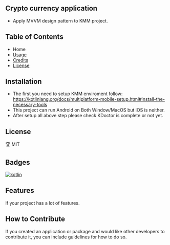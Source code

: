 ## Crypto currency application

- Apply MVVM design pattern to KMM project.

## Table of Contents

- Home
- [Usage](#usage)
- [Credits](#credits)
- [License](#license)

## Installation

- The first you need to setup KMM enviroment follow: https://kotlinlang.org/docs/multiplatform-mobile-setup.html#install-the-necessary-tools
- This project can run Android on Both Window/MacOS but iOS is neither.
- After setup all above step please check KDoctor is complete or not yet.

## License

🏆 MIT

## Badges

[![kotlin](https://maven-badges.herokuapp.com/maven-central/dev.romainguy/kotlin-math/badge.svg?subject=kotlin-math)](https://maven-badges-generator.herokuapp.com/maven-central/dev.romainguy/kotlin-math)

## Features

If your project has a lot of features.

## How to Contribute

If you created an application or package and would like other developers to contribute it, you can include guidelines for how to do so.
